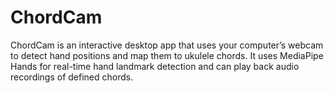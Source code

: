 # ChordCam
ChordCam is an interactive desktop app that uses your computer’s webcam to detect hand positions and map them to ukulele chords. It uses MediaPipe Hands for real-time hand landmark detection and can play back audio recordings of defined chords.

